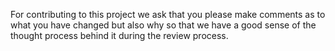 For contributing to this project we ask that you please make comments as to what you have changed but also why so that we have a good sense of the thought process behind it during the review process.

